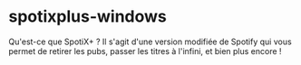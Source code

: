 # spotixplus-windows
Qu'est-ce que SpotiX+ ? Il s'agit d'une version modifiée de Spotify qui vous permet de retirer les pubs, passer les titres à l'infini, et bien plus encore !
